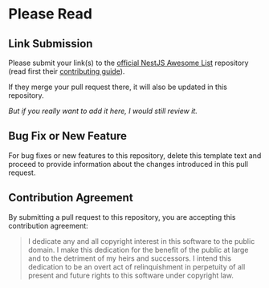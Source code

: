 # Please Read

## Link Submission

Please submit your link(s) to the [official NestJS Awesome List](https://github.com/nestjs/awesome-nestjs) repository (read first their [contributing guide](https://github.com/nestjs/awesome-nestjs/blob/master/CONTRIBUTING.md)).

If they merge your pull request there, it will also be updated in this repository.

_But if you really want to add it here, I would still review it._

## Bug Fix or New Feature

For bug fixes or new features to this repository, delete this template text and proceed to provide information about the changes introduced in this pull request.

## Contribution Agreement

By submitting a pull request to this repository, you are accepting this contribution agreement:

> I dedicate any and all copyright interest in this software to the public domain. I make this dedication for the benefit of the public at large and to the detriment of my heirs and successors. I intend this dedication to be an overt act of relinquishment in perpetuity of all present and future rights to this software under copyright law.
